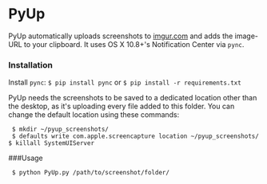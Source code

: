 PyUp
=====

PyUp automatically uploads screenshots to [imgur.com](http://imgur.com/) and adds the image-URL to your clipboard. It uses OS X 10.8+'s Notification Center via ``pync``.

### Installation

Install ``pync``:
``` $ pip install pync ```
or
``` $ pip install -r requirements.txt ```

PyUp needs the screenshots to be saved to a dedicated location other than the desktop, as it's uploading every file added to this folder. 
You can change the default location using these commands:


``` $ mkdir ~/pyup_screenshots/```<br>
``` $ defaults write com.apple.screencapture location ~/pyup_screenshots/```<br>
``` $ killall SystemUIServer ```

###Usage

``` $ python PyUp.py /path/to/screenshot/folder/```